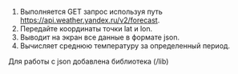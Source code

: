 1. Выполняется GET запрос используя путь https://api.weather.yandex.ru/v2/forecast.
2. Передайте координаты точки lat и lon.
3. Выводит на экран все данные в формате json.
4. Вычисляет среднюю температуру за определенный период.

Для работы с json добавлена библиотека (/lib)
